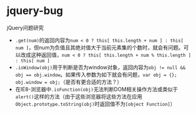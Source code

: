 jquery-bug
==========

jQuery问题研究

- `.get(num)`的返回内容为`num < 0 ? this[ this.length + num ] : this[ num ]`，但num为负值且其绝对值大于当前元素集的个数时，就会有问题。可以改成这种返回值，`num < 0 ? this[ this.length + num % this.length ] : this[ num ]`
- `.isWindow(obj)`用于判断是否为window对象，返回内容为`obj != null && obj == obj.window`。如果传入参数为如下就会有问题，`var obj = {}; obj.window = obj;`（是否有更合适的方法？）
- 在IE8-浏览器中`.isFunction(obj)`无法判断DOM相关操作方法或类似于`alert()`这样的方法（由于这些浏览器将这些方法在应用`Object.prototype.toString(obj)`时返回值不为`[object Function]`）
